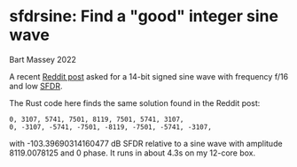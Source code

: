 # sfdrsine: Find a "good" integer sine wave
Bart Massey 2022

A recent [Reddit post](https://www.reddit.com/r/DSP/comments/v3rzfl/a_vaguely_interesting_14bit_samples/) asked for a 14-bit signed sine wave
with frequency f/16 and low
[SFDR](https://en.wikipedia.org/wiki/Spurious-free_dynamic_range).

The Rust code here finds the same solution found in the
Reddit post:

    0, 3107, 5741, 7501, 8119, 7501, 5741, 3107,
    0, -3107, -5741, -7501, -8119, -7501, -5741, -3107,

with -103.39690314160477 dB SFDR relative to a sine wave
with amplitude 8119.0078125 and 0 phase. It runs in about
4.3s on my 12-core box.
